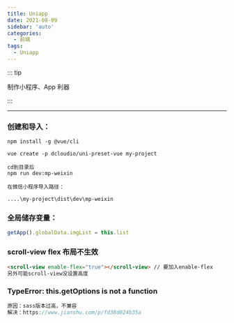 ```yaml
---
title: Uniapp
date: 2021-08-09
sidebar: 'auto'
categories:
  - 前端
tags:
  - Uniapp
---
```


::: tip

制作小程序、App 利器

:::

<!-- more -->

---

### 创建和导入：

```shell
npm install -g @vue/cli

vue create -p dcloudio/uni-preset-vue my-project

cd到目录后
npm run dev:mp-weixin

在微信小程序导入路径：

....\my-project\dist\dev\mp-weixin
```

### 全局储存变量：

```js
getApp().globalData.imgList = this.list
```

### scroll-view flex 布局不生效

```html
<scroll-view enable-flex="true"></scroll-view> // 要加入enable-flex
另外可能scroll-view没设置高度
```

### TypeError: this.getOptions is not a function

```js
原因：sass版本过高，不兼容
解决：https://www.jianshu.com/p/fd38d024b35a
```
